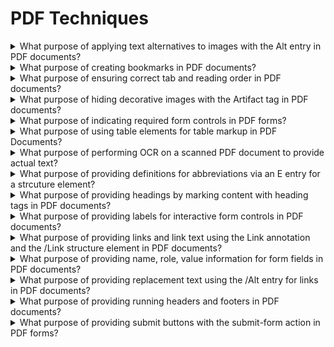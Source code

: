 # PDF Techniques

<details>
  <summary>What purpose of applying text alternatives to images with the Alt entry in PDF documents?</summary>

The objective of this technique is to provide text alternatives for images via an /Alt entry in the property list for a Tag. This is normally accomplished using a tool for authoring PDF.

**Procedure:**

1. Verify the images have /Alt entries on an enclosing tag by one of the following:

- Read teh PDF document with a screen reader, listening to hear that the equivalent text is read when tabbing to the non-text object or hearing the alternative text read when reading the content line-by-line.
- Using a PDF editor, check that a text alternative is displayed for each image.
- Use a tool which is capable of showing the /Alt entry value, such as aDesigner, to open the PDF document and view the GUI summary to read the text alternatives for images.
- Use a tool that exposes the document through the accessibility API and verify that images have required text equivalents.

[More >>](https://www.w3.org/WAI/WCAG22/Techniques/pdf/PDF1)

</details>

<details>
  <summary>What purpose of creating bookmarks in PDF documents?</summary>

The intent of this technique is to make it possible for users to locate content using bookmarks in long documents.

A person with cognitive disabilities may prefer a hierarchical outline that provides an overview of the document rather than reading and traversing through many pages. This is also a conventional means of navigating a document that benefits all users.

**Procedure:**

1. Check that the Bookmarks panel displays bookmarks.
2. Check that the bookmarks link to the correct sections in the document.

[More >>](https://www.w3.org/WAI/WCAG22/Techniques/pdf/PDF2)

</details>

<details>
  <summary>What purpose of ensuring correct tab and reading order in PDF documents?</summary>

The intent of this technique is to ensure that users can navigate through content in a logical order that is consistent with the meaning of the content. Correct tab and reading order is typically accomplished using a tool for authoring PDF.

**Procedure:**

1. Verify that the content is in the correct reading order by one of the following:

- Read the PDF document with a screen reader or a tool that reads aloud, listening to hear that each element is read in the correct order.
- Use a tool that exposes the document through the accessibility API, and verify that the reading order is correct.

2. Verify that the tab order is correct for focusable content by one of the following:

- Use the tab key to traverse the focus order in the document.
- Use a tool that is capable of showing the page object entry that specifies the tab order setting to open the PDF document and view the setting.

[More >>](https://www.w3.org/WAI/WCAG22/Techniques/pdf/PDF3)

</details>

<details>
  <summary>What purpose of hiding decorative images with the Artifact tag in PDF documents?</summary>

The purpose of this technique is to show how purely decorative images in PDF documents can be marked so that they can be ignored by Assistive Technology by using the /Artifact tag. This is typically accomplished by using a tool for authoring PDF.

**Procedure:**

1. For an image that is purely decorative, use one of the following to verify that it is marked as an artifact:

- Read the PDF document with a screen reader, listening to hear that the docorative images is not announced when reading the content line-by-line.
- Using a PDF editor, make sure the decorative image is marked as an artifact.
- Reflow the doucment and make sure the decorative image does not appear on the page.
- Use a tool that is capable of showing the /Artifact entry or property list, such as aDesigner, to open the PDF document and verify that decoartive images are marked as artifacts.
- Use a tool that exposes the document through the accessibility API and verify that the decorative image is not exposed through the API.

[More >>](https://www.w3.org/WAI/WCAG22/Techniques/pdf/PDF4)

</details>

<details>
  <summary>What purpose of indicating required form controls in PDF forms?</summary>

The purpose of this technique is to notify the user when a field that must be completed has not been competed in a PDF form. Required fields are implemented using the /Ff entry in the form field's dictionary. This is normally accomplished using a tool for authoring PDFs.

**Procedure:**

1. Check that the required status is indicated in the form contrl's label.
2. Leave the fields blank and submit the form. Check that an alert describing the error is provided.
3. Use a tool that exposes the document through the accessibility API and verify that the required property is indicated.

[More >>](https://www.w3.org/WAI/WCAG22/Techniques/pdf/PDF5)

</details>

<details>
  <summary>What purpose of using table elements for table markup in PDF Documents?</summary>

The purpose of this technique is to show how tables in PDF documents can be marked up so that they are recognized by assistive technology. This is typically accomplished by using a tool for authoring PDF.

**Procedure:**

1. For each table, confirm one of the following:

- Read the PDF document with a screen reader, listening to hear that the tabular information is presented in a way that preserves logical relationships among the table header and data cells.
- Using a PDF editor, verify that the appropriate TR, TH, and TD tags are in the proper reading order and hierarchy in the table tree.
- Use a tool which is capable of showing the table elements to open the PDF document, view the table structure, and verify that it contains the approproate TR, TH, TD structures.
- Use a tool that exposes the document through the accessibility API, and verify that the table structure contains the appropriate TR, TH, and TD structures, and that they are in the proper reading order and hierarchy.

[More >>](https://www.w3.org/WAI/WCAG22/Techniques/pdf/PDF6)

</details>

<details>
  <summary>What purpose of performing OCR on a scanned PDF document to provide actual text?</summary>

The purpose of this technique is to ensure that visually rendered text is presented in such a manner that it can be perceived without its visual presntation interfering with its readability.

**Procedure:**

For each page converted to text using OCR, ensure that the resulting PDF has been converted correctly, using one of the following ways:

1. Read teh PDF document with a screen reader or a tool that reads aloud listening to hear that all text is read correctly and in the correct reading order.
2. Save the document as text and check that the converted text is complete and in the correct reading order.
3. Use a tool that is capable of showing the converted content to open the PDF document and verify that all text was converted and is in the correct reading order.
4. Use a tool that exposes the document through the accessibility API and verify that all text was converted and is in the correct reading order.

[More >>](https://www.w3.org/WAI/WCAG22/Techniques/pdf/PDF7)

</details>

<details>
  <summary>What purpose of providing definitions for abbreviations via an E entry for a strcuture element?</summary>

The purpose of this technique is to provide an expansion or definition of an abbreviation for the first occurrence of the abbreviation. For example, a reference to an abbreviation, such as "WCAG", should be available as "Web Content Accessibility Guidelines (WCAG)" on its first occurrence in a document.

**Procedure:**

Verify that the first occurrence of abbreviations that require expansion text have /E entries on an enclosing tag by one of the following and that both the abbreviation and the expansion text are provided:

- In a PDF editor, locate the tag for the text that is the abbreviation, and check that an expansion or definition is provided for each abbreviaotion in the Expansion Text field in the corresponding tag's properties.
- Read the PDF document with a screen reader, listening to hear that on the first occurence, the abbreviation and expansion are read when the screen reader reads the content line-by-line.
- Use a tool that is capable of showing the /E entry value, such as aDesigner to open the PDF document and view the GUI summary to read the text expansions for abbreviations.
- Use a tool that exposes the document through the accessibility API and verify that the text expaonsion of the abbreviation is properly implemented.

[More >>](https://www.w3.org/WAI/WCAG22/Techniques/pdf/PDF8)

</details>

<details>
  <summary>What purpose of providing headings by marking content with heading tags in PDF documents?</summary>

The purpose of this technique is to show how headings in PDF documents can be marked so that they are recognized by assistive technologies. Headings are marked up using the heading elements (H, H1, H2, ... H6) in the structure tree. This is typically accomplished by using a tool for authoring PDF.

**Procedure:**

For all PDF content that is divied into separate sections, use one of the following to verify that headings are tagged correctly:

- Read the PDF document with a screen reader, listening to hear that the list of headings is announced correctly.
- Using a PDF editor, make sure that headings are tagged correctly.
- Use a tool that is capable of showing the /Headn entries to open the PDF document and verify that headings are tagged correctly.
- Use a tool that exposes the document through the accessibility API and verify that the headings are tagged correctly.

[More >>](https://www.w3.org/WAI/WCAG22/Techniques/pdf/PDF9)

</details>

<details>
  <summary>What purpose of providing labels for interactive form controls in PDF documents?</summary>

The purpose of this technique is to ensure that users of assistive technology are able to perceive form control labels and understand how form controls are used.

**Procedure:**

1. For each form control, verify visually that the label is positioned correctly in relation to the control.
2. For each form control, verify that the name is programmatically associated with the control by one of the following:

- Open the PDF document with a tool that is capable of showing the name assocaited with the control and verify that the name is assocaited correctly with the control.
- Use a tool that exposes the document through the accessibility API, and verify that the name is associated correctly with the control.

[More >>](https://www.w3.org/WAI/WCAG22/Techniques/pdf/PDF10)

</details>

<details>
  <summary>What purpose of providing links and link text using the Link annotation and the /Link structure element in PDF documents?</summary>

The purpose of this technique is to show how link text in PDF documents can be marked up to be recognizable by keyboard and assistive technology users. That is, the link information is programmatically available to user agents so that links are recognizable when presented in a different format. This is typically accomplished by using a tool for authoring PDF.

**Procedure:**

1. Read each PDF document with a screen reader, listening to hear that the link is read correctly and that it describes the purpose of the link.
2. Visually scan the tag tree to verify that the link is tagged correctly and the link text is exposed.
3. Use a tool that is capable of showing the /Link entry value to open the PDF document and view the hyperlink and link text.
4. Use a tool that exposes the document through the accessbility API and verify that the link has the correct link text.
5. Tab to each link and check that it can be followed to its target by pressing Enter.

[More >>](https://www.w3.org/WAI/WCAG22/Techniques/pdf/PDF11)

</details>

<details>
  <summary>What purpose of providing name, role, value information for form fields in PDF documents?</summary>

The purpose of this technique is to ensure that assistive technologies can gather information about and interact with form controls in PDF content.

**Procedure:**

1. For the form control, verify that name, role, and value/state are specified by one of the following:

- Use a screen reader to navigate to the form control and check that it can be activated or that its value can be changed. Verify that the name (tooltip) and role are announced.
- Use a tool capable of showing the form field information to open the PDF doucment and verify that the form control has the correct name, role, value, and state infromation.
- Use a tool that exposes the document through the accessibility API, and verify that the form control has the correct name, role, value, and state infromation.

[More >>](https://www.w3.org/WAI/WCAG22/Techniques/pdf/PDF12)

</details>

<details>
  <summary>What purpose of providing replacement text using the /Alt entry for links in PDF documents?</summary>

The purpose of this technique is to provide replacement link text via the /Alt entry in the property list for a tag. This is usually not necessary, but in some situations, additional information beyond the visible link text is needed particularly for screen reader users. Screen readers can read visible link text, but replacing the screen text with meaningful alternate text for links in a PDF document can make links more accessible.

**Procedure:**

1. For the hyperlink, verify that the alternate link text is properly coded by one of the following:

- Read the PDF document with a screen reader, listening to hear that the alternate link text is read correctly.
- Use a tool that is capable of showing the /Alt entry to open the PDF document and view the hyperlink and alternate link text.
- Use a tool that exposes the doucment through the accessibility API and verify that the alternate link text is the for the link.

[More >>](https://www.w3.org/WAI/WCAG22/Techniques/pdf/PDF13)

</details>

<details>
  <summary>What purpose of providing running headers and footers in PDF documents?</summary>

The purpose of this technique is to help users locate themselves in a doucment by providing running headers and footers via pagination artifacts. This is normally accomplished using a tool for authoring PDF.

**Procedure:**

1. Check that running headers and/or footers are provided and contain information to help users locate themselves within the document.
2. If section headers are used in the running header or footer, check that the section header and the running header or footer are consistent.

[More >>](https://www.w3.org/WAI/WCAG22/Techniques/pdf/PDF14)

</details>

<details>
  <summary>What purpose of providing submit buttons with the submit-form action in PDF forms?</summary>

The purpose of this technique is to provide a mechanism that allows users to explicitly request a change of context using the submit-form action in a PDF form. The intended use of a submit button is to generate an HTTP request that submits data entered in a form, so it is an appropriate control to use for causing a change of context. In PDF documents, submit buttons are normally implemented using a tool for authoring PDF.

**Procedure:**

1. For each page that submits a form, visually verify that the form contains a submit button and check one of the following:

- Tab to the button and check that it submits the form in response to user action to select the button.
- Open the PDF document with a tool that is capable of showing the submit-form action and check that the button action is to submit the form.

[More >>](https://www.w3.org/WAI/WCAG22/Techniques/pdf/PDF15)

</details>
